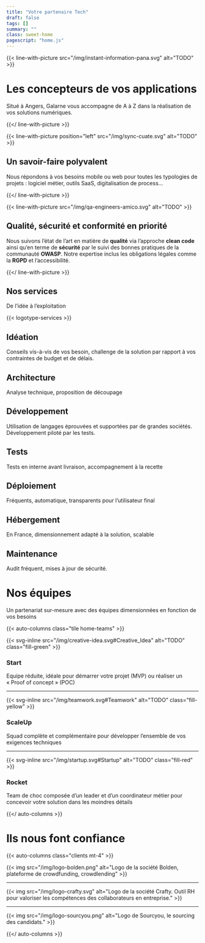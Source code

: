 ```yaml
---
title: "Votre partenaire Tech"
draft: false
tags: []
summary: ""
class: sweet-home
pagescript: "home.js"
---
```


{{< line-with-picture src="/img/instant-information-pana.svg" alt="TODO" >}}

# Les concepteurs de vos applications
Situé à Angers, Galarne vous accompagne de A à Z dans la réalisation de vos solutions numériques.

{{</ line-with-picture >}}

{{< line-with-picture position="left" src="/img/sync-cuate.svg" alt="TODO" >}}

## Un savoir-faire polyvalent
Nous répondons à vos besoins mobile ou web pour toutes les typologies de projets : logiciel métier, outils SaaS, digitalisation de process…

{{</ line-with-picture >}}

{{< line-with-picture src="/img/qa-engineers-amico.svg" alt="TODO" >}}

## Qualité, sécurité et conformité en priorité
Nous suivons l’état de l’art en matière de **qualité** via l’approche **clean code** ainsi qu’en terme de **sécurité** par le suivi des bonnes pratiques de la communauté **OWASP**. Notre expertise inclus les obligations légales comme la **RGPD** et l’accessibilité.

{{</ line-with-picture >}}

<section class="services">

# Nos services

De l’idée à l’exploitation

{{< logotype-services >}}

<div class="custom-tooltip">

<div class="red">

## Idéation

Conseils vis-à-vis de vos besoin, challenge de la solution par rapport à vos contraintes de budget et de délais.

</div>
<div class="orange">

## Architecture

Analyse technique, proposition de découpage

</div>
<div class="yellow">

## Développement

Utilisation de langages éprouvées et supportées par de grandes sociétés. Développement piloté par les tests.

</div>
<div class="green">

## Tests

Tests en interne avant livraison, accompagnement à la recette

</div>
<div class="blue">

## Déploiement

Fréquents, automatique, transparents pour l’utilisateur final

</div>
<div class="darkblue">

## Hébergement

En France, dimensionnement adapté à la solution, scalable

</div>
<div class="violet">

## Maintenance

Audit fréquent, mises à jour de sécurité.

</div>
</div>

</section>

# Nos équipes

Un partenariat sur-mesure avec des équipes dimensionnées en fonction de vos besoins

{{< auto-columns class="tile home-teams" >}}

{{< svg-inline src="/img/creative-idea.svg#Creative_Idea" alt="TODO" class="fill-green" >}}

### Start

Equipe réduite, idéale pour démarrer votre projet (MVP) ou réaliser un « Proof of concept » (POC)

----

{{< svg-inline src="/img/teamwork.svg#Teamwork" alt="TODO" class="fill-yellow" >}}

### ScaleUp
Squad complète et complémentaire pour développer l’ensemble de vos exigences techniques

----

{{< svg-inline src="/img/startup.svg#Startup" alt="TODO" class="fill-red" >}}

### Rocket
Team de choc composée d’un leader et d’un coordinateur métier pour concevoir votre solution dans les moindres détails

{{</ auto-columns >}}

# Ils nous font confiance


{{< auto-columns class="clients mt-4" >}}

{{< img src="/img/logo-bolden.png" alt="Logo de la société Bolden, plateforme de crowdfunding, crowdlending" >}}

----

{{< img src="/img/logo-crafty.svg" alt="Logo de la société Crafty. Outil RH pour valoriser les compétences des collaborateurs en entreprise." >}}

----

{{< img src="/img/logo-sourcyou.png" alt="Logo de Sourcyou, le sourcing des candidats." >}}

{{</ auto-columns >}}